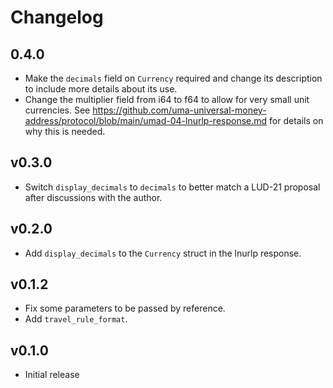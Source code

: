 # Changelog

## 0.4.0
- Make the `decimals` field on `Currency` required and change its description to include more details about its use.
- Change the multiplier field from i64 to f64 to allow for very small unit currencies. See https://github.com/uma-universal-money-address/protocol/blob/main/umad-04-lnurlp-response.md for details on why this is needed.

## v0.3.0
- Switch `display_decimals` to `decimals` to better match a LUD-21 proposal after discussions with the author.

## v0.2.0
- Add `display_decimals` to the `Currency` struct in the lnurlp response.

## v0.1.2
- Fix some parameters to be passed by reference.
- Add `travel_rule_format`.

## v0.1.0
- Initial release
